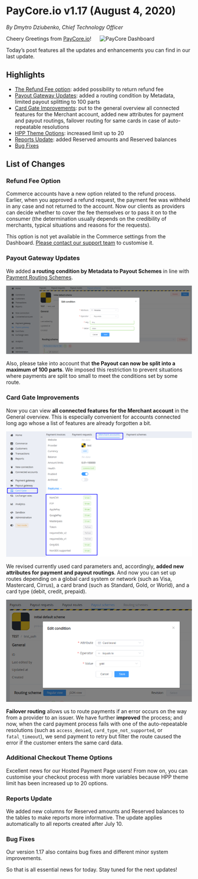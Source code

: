 # **PayCore.io v1.17 (August 4, 2020)**

*By Dmytro Dziubenko, Chief Technology Officer*

<img src="/release-notes/archive/2020/images/v1.17/paycore_illustration_newstyle-17.07-26-770x400.png" alt="PayCore Dashboard" style="width: 250px; float: right; padding-left: 10px;">

Cheery Greetings from [PayCore.io](https://paycore.io/)!

Today’s post features all the updates and enhancements you can find in our last update.

## Highlights

* [The Refund Fee option](#refund-fee-option): added possibility to return refund fee
* [Payout Gateway Updates](#payout-gateway-updates): added a routing condition by Metadata, limited payout splitting to 100 parts
* [Card Gate Improvements](#card-gate-improvements): put to the general overview all connected features for the Merchant account, added new attributes for payment and payout routings, failover routing for same cards in case of auto-repeatable resolutions
* [HPP Theme Options](#additional-checkout-theme-options): increased limit up to 20
* [Reports Update](#reports-update): added Reserved amounts and Reserved balances
* [Bug Fixes](#bug-fixes)

## List of Changes

### Refund Fee Option

Commerce accounts have a new option related to the refund process. Earlier, when you approved a refund request, the payment fee was withheld in any case and not returned to the account. Now our clients as providers can decide whether to cover the fee themselves or to pass it on to the consumer (the determination usually depends on the credibility of merchants, typical situations and reasons for the requests).

This option is not yet available in the Commerce settings from the Dashboard. [Please contact our support team](mailto:support@paycore.io) to customise it.

### Payout Gateway Updates

We added **a routing condition by Metadata to Payout Schemes** in line with [Payment Routing Schemes](/release-notes/archive/2020/v1.14/#card-gate-update).

![Payout Gateway routing by Metadata](images/v1.17/POG-routing-by-metadata.png)

Also, please take into account that **the Payout can now be split into a maximum of 100 parts**. We imposed this restriction to prevent situations where payments are split too small to meet the conditions set by some route.

### Card Gate Improvements

Now you can view **all connected features for the Merchant account** in the General overview. This is especially convenient for accounts connected long ago whose a list of features are already forgotten a bit.

![CG Features](images/v1.17/cg-features.png)

We revised currently used card parameters and, accordingly, **added new attributes for payment and payout routings**. And now you can set up routes depending on a global card system or network (such as Visa, Mastercard, Cirrus), a card brand (such as Standard, Gold, or World), and a card type (debit, credit, prepaid).

![A card brand attribute](images/v1.17/card-brand.png)

**Failover routing** allows us to route payments if an error occurs on the way from a provider to an issuer. We have further **improved** the process; and now, when the card payment process fails with one of the auto-repeatable resolutions (such as `access_denied`, `card_type_not_supported`, or `fatal_timeout`), we send payment to retry but filter the route caused the error if the customer enters the same card data.

### Additional Checkout Theme Options

Excellent news for our Hosted Payment Page users! From now on, you can customise your checkout process with more variables because HPP theme limit has been increased up to 20 options.

### Reports Update

We added new columns for Reserved amounts and Reserved balances to the tables to make reports more informative. The update applies automatically to all reports created after July 10.

### Bug Fixes

Our version 1.17 also contains bug fixes and different minor system improvements.

So that is all essential news for today. Stay tuned for the next updates!
